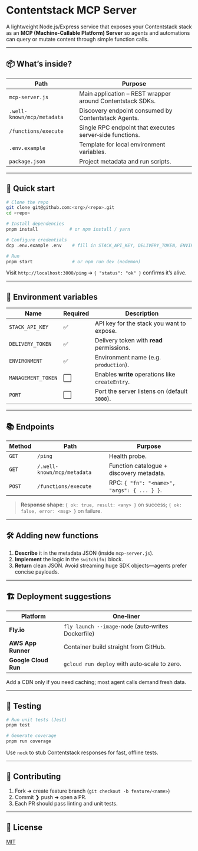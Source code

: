 # Contentstack MCP Server

A lightweight Node.js/Express service that exposes your Contentstack stack as an **MCP (Machine‑Callable Platform) Server** so agents and automations can query or mutate content through simple function calls.

---

## 📦  What’s inside?

| Path | Purpose |
| --- | --- |
| `mcp-server.js` | Main application – REST wrapper around Contentstack SDKs. |
| `.well-known/mcp/metadata` | Discovery endpoint consumed by Contentstack Agents. |
| `/functions/execute` | Single RPC endpoint that executes server‑side functions. |
| `.env.example` | Template for local environment variables. |
| `package.json` | Project metadata and run scripts. |

---

## 🚀  Quick start

```bash
# Clone the repo
git clone git@github.com:<org>/<repo>.git
cd <repo>

# Install dependencies
pnpm install            # or npm install / yarn

# Configure credentials
dcp .env.example .env    # fill in STACK_API_KEY, DELIVERY_TOKEN, ENVIRONMENT, MANAGEMENT_TOKEN

# Run
pnpm start               # or npm run dev (nodemon)
```

Visit `http://localhost:3000/ping` ➜ `{ "status": "ok" }` confirms it’s alive.

---

## 🔑  Environment variables

| Name | Required | Description |
| --- | --- | --- |
| `STACK_API_KEY` | ✅ | API key for the stack you want to expose. |
| `DELIVERY_TOKEN` | ✅ | Delivery token with **read** permissions. |
| `ENVIRONMENT` | ✅ | Environment name (e.g. `production`). |
| `MANAGEMENT_TOKEN` | ⬜️ | Enables **write** operations like `createEntry`. |
| `PORT` | ⬜️ | Port the server listens on (default `3000`). |

---

## 📚  Endpoints

| Method | Path | Purpose |
| --- | --- | --- |
| `GET` | `/ping` | Health probe. |
| `GET` | `/.well-known/mcp/metadata` | Function catalogue + discovery metadata. |
| `POST` | `/functions/execute` | RPC: `{ "fn": "<name>", "args": { ... } }`. |

> **Response shape**: `{ ok: true, result: <any> }` on success; `{ ok: false, error: <msg> }` on failure.

---

## 🛠  Adding new functions

1. **Describe** it in the metadata JSON (inside `mcp-server.js`).
2. **Implement** the logic in the `switch(fn)` block.
3. **Return** clean JSON. Avoid streaming huge SDK objects—agents prefer concise payloads.

---

## 🏗  Deployment suggestions

| Platform | One‑liner |
| --- | --- |
| **Fly.io** | `fly launch --image-node` (auto‑writes Dockerfile) |
| **AWS App Runner** | Container build straight from GitHub. |
| **Google Cloud Run** | `gcloud run deploy` with auto‑scale to zero. |

Add a CDN only if you need caching; most agent calls demand fresh data.

---

## 🧪  Testing

```bash
# Run unit tests (Jest)
pnpm test

# Generate coverage
pnpm run coverage
```

Use `nock` to stub Contentstack responses for fast, offline tests.

---

## 🤝  Contributing

1. Fork ➜ create feature branch (`git checkout -b feature/<name>`)
2. Commit ❯ push ➜ open a PR.
3. Each PR should pass linting and unit tests.

---

## 📄  License

[MIT](LICENSE)


